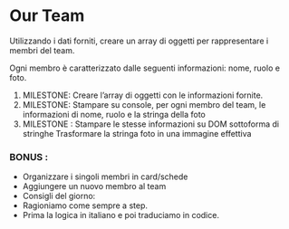
# Our Team


Utilizzando i dati forniti, creare un array di oggetti per rappresentare i membri del team.

Ogni membro è caratterizzato dalle seguenti informazioni: nome, ruolo e foto.

1. MILESTONE:
Creare l’array di oggetti con le informazioni fornite.
2. MILESTONE:
Stampare su console, per ogni membro del team, le informazioni di nome, ruolo e la stringa della foto
 3. MILESTONE :
Stampare le stesse informazioni su DOM sottoforma di stringhe
Trasformare la stringa foto in una immagine effettiva


### BONUS :
- Organizzare i singoli membri in card/schede
- Aggiungere un nuovo membro al team
- Consigli del giorno:
- Ragioniamo come sempre a step.
- Prima la logica in italiano e poi traduciamo in codice.